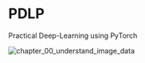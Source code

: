 # PDLP
Practical Deep-Learning using PyTorch


![chapter_00_understand_image_data](https://colab.research.google.com/drive/1O9eZV7acgCO9__wujTJ_qFUrRBlzHaG5?usp=share_link)